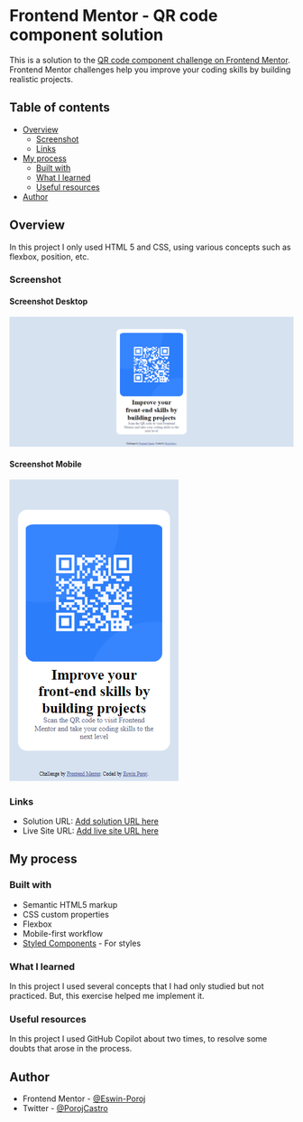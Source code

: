 # Frontend Mentor - QR code component solution

This is a solution to the [QR code component challenge on Frontend Mentor](https://www.frontendmentor.io/challenges/qr-code-component-iux_sIO_H). Frontend Mentor challenges help you improve your coding skills by building realistic projects.

## Table of contents

- [Overview](#overview)
  - [Screenshot](#screenshot)
  - [Links](#links)
- [My process](#my-process)
  - [Built with](#built-with)
  - [What I learned](#what-i-learned)
  - [Useful resources](#useful-resources)
- [Author](#author)

## Overview

In this project I only used HTML 5 and CSS, using various concepts such as flexbox, position, etc.

### Screenshot

#### Screenshot Desktop

![Screenshot-Desktop](./design/screenshot-desktop.jpg)

#### Screenshot Mobile

![Screenshot-Mobile](./design/screenshot-mobile.jpg)

### Links

- Solution URL: [Add solution URL here](https://eswin-poroj.github.io/Reto-1-Frontend-Mentor/)
- Live Site URL: [Add live site URL here](https://eswin-poroj.github.io/Reto-1-Frontend-Mentor/)

## My process

### Built with

- Semantic HTML5 markup
- CSS custom properties
- Flexbox
- Mobile-first workflow
- [Styled Components](https://styled-components.com/) - For styles

### What I learned

In this project I used several concepts that I had only studied but not practiced. But, this exercise helped me implement it.

### Useful resources

In this project I used GitHub Copilot about two times, to resolve some doubts that arose in the process.

## Author

- Frontend Mentor - [@Eswin-Poroj](https://www.frontendmentor.io/profile/Eswin-Poroj)
- Twitter - [@PorojCastro](https://www.twitter.com/PorojCastro)
